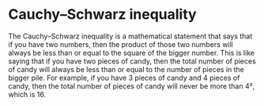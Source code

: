 # Cauchy–Schwarz inequality

The Cauchy–Schwarz inequality is a mathematical statement that says that if you have two numbers, then the product of those two numbers will always be less than or equal to the square of the bigger number. This is like saying that if you have two pieces of candy, then the total number of pieces of candy will always be less than or equal to the number of pieces in the bigger pile. For example, if you have 3 pieces of candy and 4 pieces of candy, then the total number of pieces of candy will never be more than 4², which is 16.
